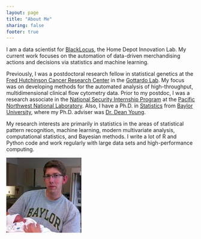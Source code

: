 ```yaml
---
layout: page
title: "About Me"
sharing: false
footer: true
---
```


I am a data scientist for [BlackLocus](http://blacklocus.com), the Home Depot
Innovation Lab. My current work focuses on the automation of data-driven
merchandising actions and decisions via statistics and machine learning.

Previously, I was a postdoctoral research fellow in statistical genetics at the
[Fred Hutchinson Cancer Research Center](http://www.fhcrc.org) in the [Gottardo
Lab](http://rglab.org/). My focus was on developing methods for the automated
analysis of high-throughput, multidimensional clinical flow cytometry
data. Prior to my postdoc, I was a research associate in the [National Security
Internship Program](http://science-ed.pnnl.gov/nsip/) at the [Pacific Northwest
National Laboratory](http://www.pnnl.gov/). Also, I have a Ph.D. in
[Statistics](http://www.baylor.edu/Statistics/) from [Baylor
University](http://www.baylor.edu/), where my Ph.D. adviser was [Dr. Dean
Young](http://www.baylor.edu/Statistics/index.php?id=77525).

My research interests are primarily in statistics in the areas of statistical
pattern recognition, machine learning, modern multivariate analysis,
computational statistics, and Bayesian methods. I write a lot of R and Python
code and work regularly with large data sets and high-performance computing.

<img src="/images/johnramey.jpg" alt="John Ramey"/>